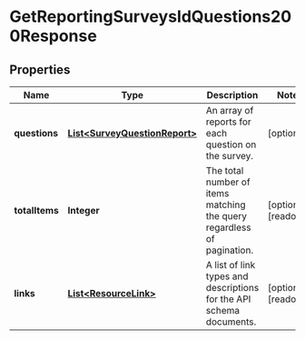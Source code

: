 

# GetReportingSurveysIdQuestions200Response


## Properties

| Name | Type | Description | Notes |
|------------ | ------------- | ------------- | -------------|
|**questions** | [**List&lt;SurveyQuestionReport&gt;**](SurveyQuestionReport.md) | An array of reports for each question on the survey. |  [optional] |
|**totalItems** | **Integer** | The total number of items matching the query regardless of pagination. |  [optional] [readonly] |
|**links** | [**List&lt;ResourceLink&gt;**](ResourceLink.md) | A list of link types and descriptions for the API schema documents. |  [optional] [readonly] |



